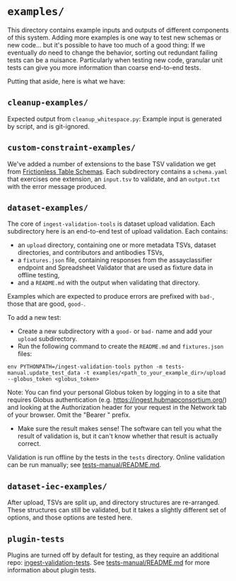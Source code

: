 # `examples/`

This directory contains example inputs and outputs of different components of this system.
Adding more examples is one way to test new schemas or new code...
but it's possible to have too much of a good thing:
If we eventually _do_ need to change the behavior,
sorting out redundant failing tests can be a nuisance.
Particularly when testing new code, granular unit tests can give you more information than coarse end-to-end tests.

Putting that aside, here is what we have:

## `cleanup-examples/`

Expected output from `cleanup_whitespace.py`: Example input is generated by script, and is git-ignored.

## `custom-constraint-examples/`

We've added a number of extensions to the base TSV validation we get from
[Frictionless Table Schemas](https://specs.frictionlessdata.io/table-schema/).
Each subdirectory contains a `schema.yaml` that exercises one extension,
an `input.tsv` to validate, and an `output.txt` with the error message produced.

## `dataset-examples/`

The core of `ingest-validation-tools` is dataset upload validation.
Each subdirectory here is an end-to-end test of upload validation. Each contains:

- an `upload` directory, containing one or more metadata TSVs, dataset directories, and contributors and antibodies TSVs,
- a `fixtures.json` file, containing responses from the assayclassifier endpoint and Spreadsheet Validator that are used as fixture data in offline testing,
- and a `README.md` with the output when validating that directory.

Examples which are expected to produce errors are prefixed with `bad-`, those that are good, `good-`.

To add a new test:
- Create a new subdirectory with a `good-` or `bad-` name and add your `upload` subdirectory.
- Run the following command to create the `README.md` and `fixtures.json` files:

```
env PYTHONPATH=/ingest-validation-tools python -m tests-manual.update_test_data -t examples/<path_to_your_example_dir>/upload --globus_token <globus_token>
```

Note: You can find your personal Globus token by logging in to a site that requires Globus authentication (e.g. https://ingest.hubmapconsortium.org/) and looking at the Authorization header for your request in the Network tab of your browser. Omit the "Bearer " prefix.
- Make sure the result makes sense! The software can tell you what the result of validation is, but it can't know whether that result is actually correct.

Validation is run offline by the tests in the `tests` directory. Online validation can be run manually; see [tests-manual/README.md](tests-manual/README.md).

## `dataset-iec-examples/`

After upload, TSVs are split up, and directory structures are re-arranged.
These structures can still be validated, but it takes a slightly different set of options,
and those options are tested here.

## `plugin-tests`

Plugins are turned off by default for testing, as they require an additional repo: [ingest-validation-tests](https://github.com/hubmapconsortium/ingest-validation-tests). See [tests-manual/README.md](tests-manual/README.md) for more information about plugin tests.

